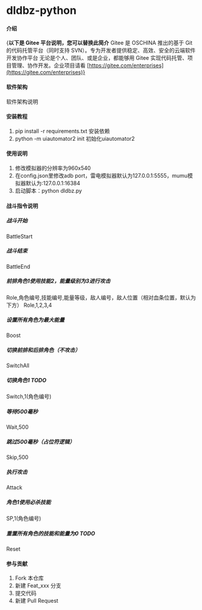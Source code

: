 # dldbz-python

#### 介绍
{**以下是 Gitee 平台说明，您可以替换此简介**
Gitee 是 OSCHINA 推出的基于 Git 的代码托管平台（同时支持 SVN）。专为开发者提供稳定、高效、安全的云端软件开发协作平台
无论是个人、团队、或是企业，都能够用 Gitee 实现代码托管、项目管理、协作开发。企业项目请看 [https://gitee.com/enterprises](https://gitee.com/enterprises)}

#### 软件架构
软件架构说明


#### 安装教程

1.  pip install -r requirements.txt 安装依赖
2.  python -m uiautomator2 init     初始化uiautomator2

#### 使用说明

1.  修改模拟器的分辨率为960x540
2.  在config.json里修改adb port，雷电模拟器默认为127.0.0.1:5555，mumu模拟器默认为:127.0.0.1:16384
3.  启动脚本：python dldbz.py

#### 战斗指令说明
##### 战斗开始
BattleStart

##### 战斗结束
BattleEnd

##### 前排角色1使用技能2，能量级别为3进行攻击
Role,角色编号,技能编号,能量等级，敌人编号，敌人位置（相对血条位置，默认为下方）
Role,1,2,3,4

##### 设置所有角色为最大能量
Boost

##### 切换前排和后排角色（不攻击）
SwitchAll

##### 切换角色1 TODO
Switch,1(角色编号)

##### 等待500毫秒
Wait,500

##### 跳过500毫秒（占位符逻辑）
Skip,500

##### 执行攻击
Attack

##### 角色1使用必杀技能
SP,1(角色编号)

##### 重置所有角色的技能和能量为0 TODO
Reset


#### 参与贡献

1.  Fork 本仓库
2.  新建 Feat_xxx 分支
3.  提交代码
4.  新建 Pull Request


